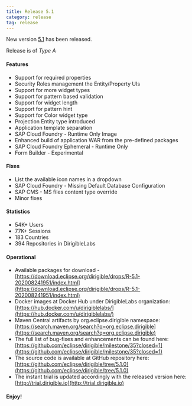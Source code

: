 ```yaml
---
title: Release 5.1
category: release
tag: release
---
```


New version [5.1](https://download.eclipse.org/dirigible/drops/R-5.1-202008241951/index.html) has been released.

Release is of *Type A*

#### Features

* Support for required properties
* Security Roles management the Entity/Property UIs
* Support for more widget types
* Support for pattern based validation
* Support for widget length
* Support for pattern hint
* Support for Color widget type
* Projection Entity type introduced
* Application template separation
* SAP Cloud Foundry - Runtime Only Image
* Enhanced build of application WAR from the pre-defined packages
* SAP Cloud Foundry Ephemeral - Runtime Only
* Form Builder - Experimental


#### Fixes

* List the available icon names in a dropdown
* SAP Cloud Foundry - Missing Default Database Configuration
* SAP CMS - MS files content type override
* Minor fixes

#### Statistics

* 54K+ Users
* 77K+ Sessions
* 183 Countries
* 394 Repositories in DirigibleLabs

#### Operational

* Available packages for download - [https://download.eclipse.org/dirigible/drops/R-5.1-202008241951/index.html](https://download.eclipse.org/dirigible/drops/R-5.1-202008241951/index.html)
* Docker images at Docker Hub under DirigibleLabs organization:	[https://hub.docker.com/u/dirigiblelabs/](https://hub.docker.com/u/dirigiblelabs/)
* Maven Central artifacts by org.eclipse.dirigible namespace: [https://search.maven.org/search?q=org.eclipse.dirigible](https://search.maven.org/search?q=org.eclipse.dirigible)
* The full list of bug-fixes and enhancements can be found here: [https://github.com/eclipse/dirigible/milestone/35?closed=1](https://github.com/eclipse/dirigible/milestone/35?closed=1)
* The source code is available at GitHub repository here: [https://github.com/eclipse/dirigible/tree/5.1.0](https://github.com/eclipse/dirigible/tree/5.1.0)
* The instant trial is updated accordingly with the released version here: [http://trial.dirigible.io](http://trial.dirigible.io)

#### Enjoy!
